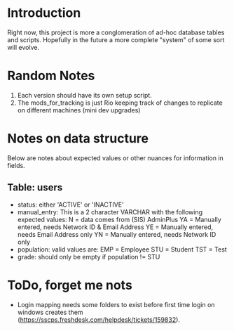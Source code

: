 # Introduction
Right now, this project is more a conglomeration of ad-hoc database tables and
scripts.  Hopefully in the future a more complete "system" of some sort will
evolve.  

# Random Notes
1. Each version should have its own setup script.
2. The mods_for_tracking is just Rio keeping track of changes to replicate on different machines (mini dev upgrades)

# Notes on data structure
Below are notes about expected values or other nuances for information in fields.

## Table: users
* status: either 'ACTIVE' or 'INACTIVE'
* manual_entry: This is a 2 character VARCHAR with the following expected values:
    N  = data comes from (SIS) AdminPlus
    YA = Manually entered, needs Network ID & Email Address
    YE = Manually entered, needs Email Address only
    YN = Manually entered, needs Network ID only
* population:  valid values are:
    EMP = Employee
    STU = Student
    TST = Test
* grade:  should only be empty if population != STU

# ToDo, forget me nots
* Login mapping needs some folders to exist before first time login on windows creates them (https://sscps.freshdesk.com/helpdesk/tickets/159832).
